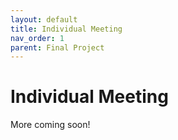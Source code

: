 ```yaml
---
layout: default
title: Individual Meeting
nav_order: 1
parent: Final Project
---
```

# Individual Meeting
More coming soon!
